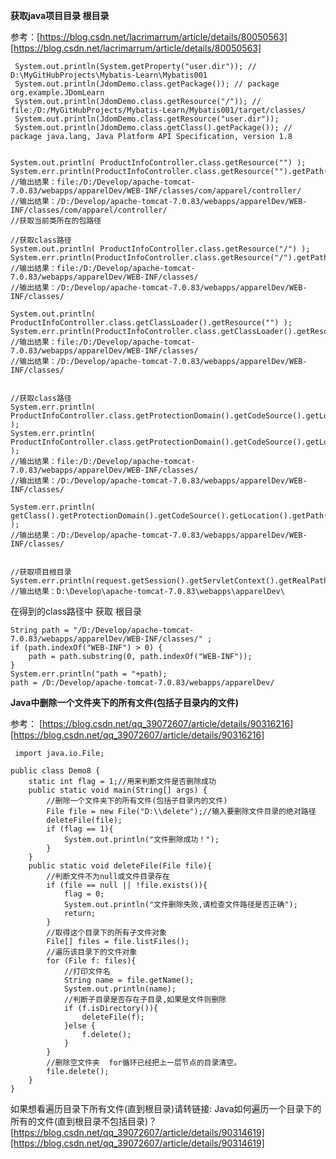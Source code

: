 **获取java项目目录 根目录**
 
 参考：[https://blog.csdn.net/lacrimarrum/article/details/80050563][https://blog.csdn.net/lacrimarrum/article/details/80050563]
 
     System.out.println(System.getProperty("user.dir")); // D:\MyGitHubProjects\Mybatis-Learn\Mybatis001
     System.out.println(JdomDemo.class.getPackage()); // package org.example.JDomLearn
     System.out.println(JdomDemo.class.getResource("/")); // file:/D:/MyGitHubProjects/Mybatis-Learn/Mybatis001/target/classes/
     System.out.println(JdomDemo.class.getResource("user.dir"));
     System.out.println(JdomDemo.class.getClass().getPackage()); // package java.lang, Java Platform API Specification, version 1.8
           
 
    System.out.println( ProductInfoController.class.getResource("") );
    System.err.println(ProductInfoController.class.getResource("").getPath());
    //输出结果：file:/D:/Develop/apache-tomcat-7.0.83/webapps/apparelDev/WEB-INF/classes/com/apparel/controller/
    //输出结果：/D:/Develop/apache-tomcat-7.0.83/webapps/apparelDev/WEB-INF/classes/com/apparel/controller/
    //获取当前类所在的包路径
 
    //获取class路径
    System.out.println( ProductInfoController.class.getResource("/") );
    System.err.println(ProductInfoController.class.getResource("/").getPath());
    //输出结果：file:/D:/Develop/apache-tomcat-7.0.83/webapps/apparelDev/WEB-INF/classes/
    //输出结果：/D:/Develop/apache-tomcat-7.0.83/webapps/apparelDev/WEB-INF/classes/
 
    System.out.println( ProductInfoController.class.getClassLoader().getResource("") );
    System.err.println(ProductInfoController.class.getClassLoader().getResource("").getPath());
    //输出结果：file:/D:/Develop/apache-tomcat-7.0.83/webapps/apparelDev/WEB-INF/classes/
    //输出结果：/D:/Develop/apache-tomcat-7.0.83/webapps/apparelDev/WEB-INF/classes/
     
 
    //获取class路径
    System.err.println( ProductInfoController.class.getProtectionDomain().getCodeSource().getLocation() );
    System.err.println( ProductInfoController.class.getProtectionDomain().getCodeSource().getLocation().getPath() );
    //输出结果：file:/D:/Develop/apache-tomcat-7.0.83/webapps/apparelDev/WEB-INF/classes/
    //输出结果：/D:/Develop/apache-tomcat-7.0.83/webapps/apparelDev/WEB-INF/classes/
     
    System.err.println( getClass().getProtectionDomain().getCodeSource().getLocation().getPath() );
    //输出结果：/D:/Develop/apache-tomcat-7.0.83/webapps/apparelDev/WEB-INF/classes/
     
     
    //获取项目根目录
    System.err.println(request.getSession().getServletContext().getRealPath("/"));
    //输出结果：D:\Develop\apache-tomcat-7.0.83\webapps\apparelDev\

在得到的class路径中 获取 根目录

    String path = "/D:/Develop/apache-tomcat-7.0.83/webapps/apparelDev/WEB-INF/classes/" ;
    if (path.indexOf("WEB-INF") > 0) {    
        path = path.substring(0, path.indexOf("WEB-INF"));     
    }
    System.err.println("path = "+path);
    path = /D:/Develop/apache-tomcat-7.0.83/webapps/apparelDev/

[https://blog.csdn.net/lacrimarrum/article/details/80050563]: https://blog.csdn.net/lacrimarrum/article/details/80050563



**Java中删除一个文件夹下的所有文件(包括子目录内的文件)**

参考： [https://blog.csdn.net/qq_39072607/article/details/90316216][https://blog.csdn.net/qq_39072607/article/details/90316216]

     import java.io.File;
    
    public class Demo8 {
        static int flag = 1;//用来判断文件是否删除成功
        public static void main(String[] args) {
            //删除一个文件夹下的所有文件(包括子目录内的文件)
            File file = new File("D:\\delete");//输入要删除文件目录的绝对路径
            deleteFile(file);
            if (flag == 1){
                System.out.println("文件删除成功！");
            }
        }
        public static void deleteFile(File file){
            //判断文件不为null或文件目录存在
            if (file == null || !file.exists()){
                flag = 0;
                System.out.println("文件删除失败,请检查文件路径是否正确");
                return;
            }
            //取得这个目录下的所有子文件对象
            File[] files = file.listFiles();
            //遍历该目录下的文件对象
            for (File f: files){
                //打印文件名
                String name = file.getName();
                System.out.println(name);
                //判断子目录是否存在子目录,如果是文件则删除
                if (f.isDirectory()){
                    deleteFile(f);
                }else {
                    f.delete();
                }
            }
            //删除空文件夹  for循环已经把上一层节点的目录清空。
            file.delete();
        }
    }

如果想看遍历目录下所有文件(直到根目录)请转链接:
Java如何遍历一个目录下的所有的文件(直到根目录不包括目录)？
[https://blog.csdn.net/qq_39072607/article/details/90314619][https://blog.csdn.net/qq_39072607/article/details/90314619]


[https://blog.csdn.net/qq_39072607/article/details/90316216]: https://blog.csdn.net/qq_39072607/article/details/90316216

[https://blog.csdn.net/qq_39072607/article/details/90314619]: https://blog.csdn.net/qq_39072607/article/details/90314619